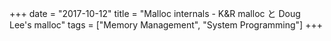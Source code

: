+++
date = "2017-10-12"
title = "Malloc internals - K&R malloc と Doug Lee's malloc"
tags = ["Memory Management", "System Programming"]
+++
